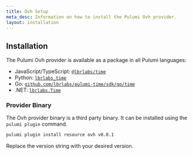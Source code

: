 ```yaml
---
title: Ovh Setup
meta_desc: Information on how to install the Pulumi Ovh provider.
layout: installation
---
```


## Installation

The Pulumi Ovh provider is available as a package in all Pulumi languages:

* JavaScript/TypeScript: [`@lbrlabs/time`](https://www.npmjs.com/package/@lbrlabs/pulumi-ovh)
* Python: [`lbrlabs_time`](https://pypi.org/project/lbrlabs_pulumi_ovh/)
* Go: [`github.com/lbrlabs/pulumi-time/sdk/go/time`](https://pkg.go.dev/github.com/lbrlabs/pulumi-ovh/sdk)
* .NET: [`lbrlabs.Time`](https://www.nuget.org/packages/Lbrlabs_Pulumi.Ovh)

### Provider Binary

The Ovh provider binary is a third party binary. It can be installed using the `pulumi plugin` command.

```bash
pulumi plugin install resource ovh v0.0.1
```

Replace the version string with your desired version.
